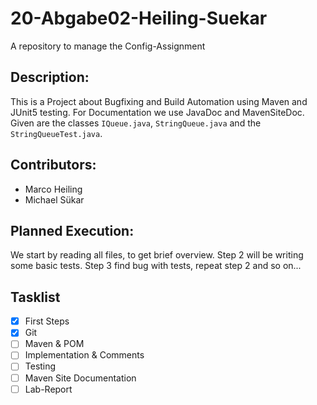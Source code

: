 # 20-Abgabe02-Heiling-Suekar
A repository to manage the Config-Assignment

## Description:
This is a Project about Bugfixing and Build Automation using Maven and JUnit5 testing. 
For Documentation we use JavaDoc and MavenSiteDoc. Given are the classes `IQueue.java`, 
`StringQueue.java` and the `StringQueueTest.java`. 

## Contributors:
* Marco Heiling
* Michael Sükar

## Planned Execution: 
We start by reading all files, to get brief overview.
Step 2 will be writing some basic tests.
Step 3 find bug with tests, repeat step 2 and so on...

## Tasklist
- [x] First Steps
- [x] Git
- [ ] Maven & POM
- [ ] Implementation & Comments
- [ ] Testing
- [ ] Maven Site Documentation
- [ ] Lab-Report